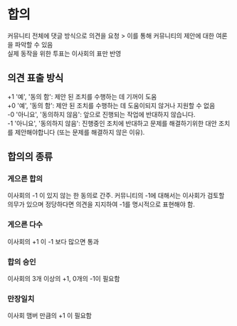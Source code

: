 # 합의

커뮤니티 전체에 댓글 방식으로 의견을 요청 > 이를 통해 커뮤니티의 제안에 대한 여론을 파악할 수 있음    
실제 동작을 위한 투표는 이사회의 표만 반영

## 의견 표출 방식

+1 '예', '동의 함': 제안 된 조치를 수행하는 데 기꺼이 도움    
+0 '예', '동의 함': 제안 된 조치를 수행하는 데 도움이되지 않거나 지원할 수 없음    
-0 '아니요', '동의하지 않음': 앞으로 진행되는 작업에 반대하지 않습니다.    
-1 '아니요', '동의하지 않음': 진행중인 조치에 반대하고 문제를 해결하기위한 대안 조치를 제안해야합니다 (또는 문제를 해결하지 않은 이유).    

## 합의의 종류

### 게으른 합의

이사회의 -1 이 있지 않는 한 동의로 간주. 커뮤니티의 -1에 대해서는 이사회가 검토할 의무가 있으며 정당하다면 의견을 지지하여 -1를 명시적으로 표현해야 함.

### 게으른 다수

이사회의 +1 이 -1 보다 많으면 통과

### 합의 승인

이사회의 3개 이상의 +1, 0개의 -1이 필요함

### 만장일치

이사회 맴버 만큼의 +1 이 필요함

